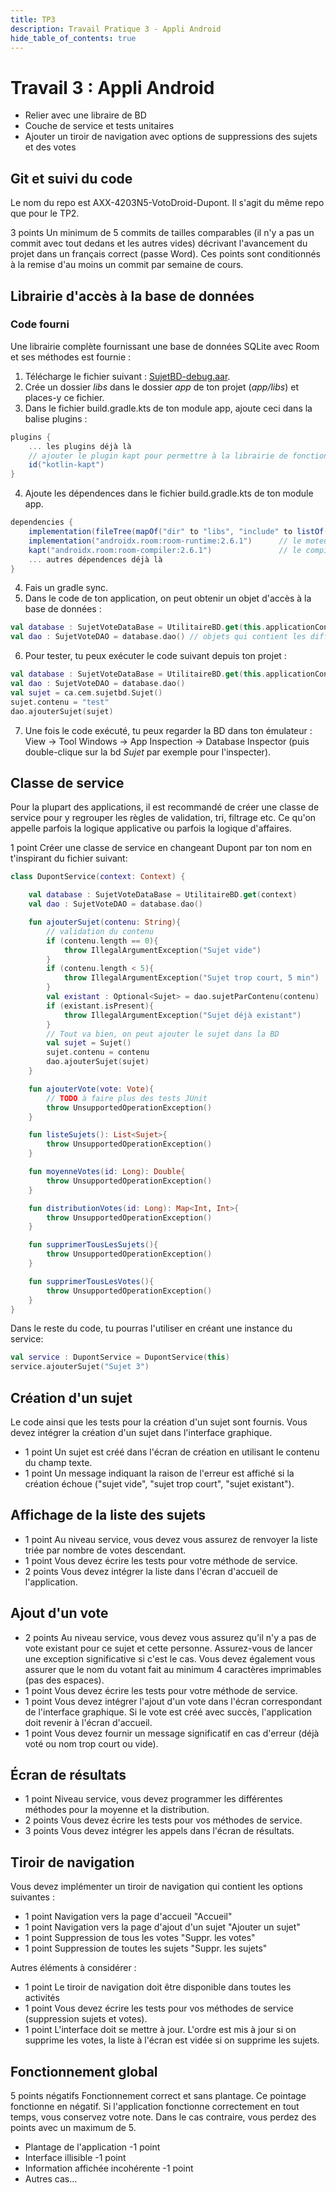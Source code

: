 ```yaml
---
title: TP3
description: Travail Pratique 3 - Appli Android
hide_table_of_contents: true
---
```


# Travail 3 : Appli Android

- Relier avec une libraire de BD
- Couche de service et tests unitaires
- Ajouter un tiroir de navigation avec options de suppressions des sujets et des votes

<Row>

<Column>

## Git et suivi du code

Le nom du repo est AXX-4203N5-VotoDroid-Dupont. Il s'agit du même repo que pour le TP2.

&#8203;<Highlight color="tip">3 points</Highlight>
Un minimum de 5 commits de tailles comparables (il n'y a pas un commit avec tout dedans et les autres vides)
décrivant l'avancement du projet dans un français correct (passe Word).
Ces points sont conditionnés à la remise d'au moins un commit par semaine de cours.

</Column>

<Column>

## Librairie d'accès à la base de données

### Code fourni

Une librairie complète fournissant une base de données SQLite avec Room et ses méthodes est fournie :

1. Télécharge le fichier suivant : [SujetBD-debug.aar](@site/static/SujetBD-debug.aar).
2. Crée un dossier _libs_ dans le dossier _app_ de ton projet (_app/libs_) et places-y ce fichier.
3. Dans le fichier build.gradle.kts de ton module app, ajoute ceci dans la balise plugins :

```gradle
plugins {
    ... les plugins déjà là
    // ajouter le plugin kapt pour permettre à la librairie de fonctionner
    id("kotlin-kapt")
}
```

4. Ajoute les dépendences dans le fichier build.gradle.kts de ton module app.

```gradle
dependencies {
    implementation(fileTree(mapOf("dir" to "libs", "include" to listOf("*.aar")))) // pour la librairie en tant que tel
    implementation("androidx.room:room-runtime:2.6.1")      // le moteur de bd
    kapt("androidx.room:room-compiler:2.6.1")               // le compilateur pour Room
    ... autres dépendences déjà là
}
```

4. Fais un gradle sync.
5. Dans le code de ton application, on peut obtenir un objet d'accès à la base de données :

```kotlin
val database : SujetVoteDataBase = UtilitaireBD.get(this.applicationContext)
val dao : SujetVoteDAO = database.dao() // objets qui contient les différentes commandes / requêtes
```

6. Pour tester, tu peux exécuter le code suivant depuis ton projet :

```kotlin
val database : SujetVoteDataBase = UtilitaireBD.get(this.applicationContext)
val dao : SujetVoteDAO = database.dao()
val sujet = ca.cem.sujetbd.Sujet()
sujet.contenu = "test"
dao.ajouterSujet(sujet)
```

7. Une fois le code exécuté, tu peux regarder la BD dans ton émulateur : View -> Tool Windows -> App Inspection -> Database Inspector (puis double-clique sur la bd _Sujet_ par exemple pour l'inspecter).

</Column>

</Row>

<Row>

<Column>

## Classe de service

Pour la plupart des applications, il est recommandé de créer une classe de service pour y regrouper
les règles de validation, tri, filtrage etc. Ce qu'on appelle parfois la logique applicative ou parfois
la logique d'affaires.

<Highlight color="tip">1 point</Highlight> Créer une classe de service en changeant Dupont par ton nom en t'inspirant du fichier suivant:

```kotlin
class DupontService(context: Context) {

    val database : SujetVoteDataBase = UtilitaireBD.get(context)
    val dao : SujetVoteDAO = database.dao()

    fun ajouterSujet(contenu: String){
        // validation du contenu
        if (contenu.length == 0){
            throw IllegalArgumentException("Sujet vide")
        }
        if (contenu.length < 5){
            throw IllegalArgumentException("Sujet trop court, 5 min")
        }
        val existant : Optional<Sujet> = dao.sujetParContenu(contenu)
        if (existant.isPresent){
            throw IllegalArgumentException("Sujet déjà existant")
        }
        // Tout va bien, on peut ajouter le sujet dans la BD
        val sujet = Sujet()
        sujet.contenu = contenu
        dao.ajouterSujet(sujet)
    }

    fun ajouterVote(vote: Vote){
        // TODO à faire plus des tests JUnit
        throw UnsupportedOperationException()
    }

    fun listeSujets(): List<Sujet>{
        throw UnsupportedOperationException()
    }

    fun moyenneVotes(id: Long): Double{
        throw UnsupportedOperationException()
    }

    fun distributionVotes(id: Long): Map<Int, Int>{
        throw UnsupportedOperationException()
    }

    fun supprimerTousLesSujets(){
        throw UnsupportedOperationException()
    }

    fun supprimerTousLesVotes(){
        throw UnsupportedOperationException()
    }
}
```

Dans le reste du code, tu pourras l'utiliser en créant une instance du service:

```kotlin
val service : DupontService = DupontService(this)
service.ajouterSujet("Sujet 3")
```

</Column>

</Row>

<Row>
<Column>

## Création d'un sujet

Le code ainsi que les tests pour la création d'un sujet sont fournis. Vous devez intégrer la création d'un sujet dans l'interface graphique.

- <Highlight color="tip">1 point</Highlight> Un sujet est créé dans l'écran de création en utilisant le contenu du champ texte.
- <Highlight color="tip">1 point</Highlight> Un message indiquant la raison de l'erreur est affiché si la création échoue ("sujet vide", "sujet trop court", "sujet existant").

</Column>

<Column>

## Affichage de la liste des sujets

- <Highlight color="info">1 point</Highlight> Au niveau service, vous devez vous assurez de renvoyer la liste triée par nombre de votes descendant.
- <Highlight color="caution">1 point</Highlight> Vous devez écrire les tests pour votre méthode de service.
- <Highlight color="tip">2 points</Highlight> Vous devez intégrer la liste dans l'écran d'accueil de l'application.

</Column>

</Row>

<Row>

<Column>

## Ajout d'un vote

- <Highlight color="info">2 points</Highlight> Au niveau service, vous devez vous assurez qu'il n'y a pas de vote existant pour ce sujet et cette personne. Assurez-vous de lancer une exception significative si c'est le cas. Vous devez également vous assurer que le nom du votant fait au minimum 4 caractères imprimables (pas des espaces).
- <Highlight color="caution">1 point</Highlight> Vous devez écrire les tests pour votre méthode de service.
- <Highlight color="tip">1 point</Highlight> Vous devez intégrer l'ajout d'un vote dans l'écran correspondant de l'interface graphique. Si le vote est créé avec succès, l'application doit revenir à l'écran d'accueil.
- <Highlight color="tip">1 point</Highlight> Vous devez fournir un message significatif en cas d'erreur (déjà voté ou nom trop court ou vide).

</Column>

<Column>

## Écran de résultats

- <Highlight color="info">1 point</Highlight> Niveau service, vous devez programmer les différentes méthodes pour la moyenne et la distribution.
- <Highlight color="caution">2 points</Highlight> Vous devez écrire les tests pour vos méthodes de service.
- <Highlight color="tip">3 points</Highlight> Vous devez intégrer les appels dans l'écran de résultats.

</Column>
</Row>

<Row>
<Column>

## Tiroir de navigation

Vous devez implémenter un tiroir de navigation qui contient les options suivantes :

- <Highlight color="tip">1 point</Highlight> Navigation vers la page d'accueil "Accueil"
- <Highlight color="tip">1 point</Highlight> Navigation vers la page d'ajout d'un sujet "Ajouter un sujet"
- <Highlight color="tip">1 point</Highlight> Suppression de tous les votes "Suppr. les votes"
- <Highlight color="tip">1 point</Highlight> Suppression de toutes les sujets "Suppr. les sujets"

Autres éléments à considérer :

- <Highlight color="tip">1 point</Highlight> Le tiroir de navigation doit être disponible dans toutes les activités
- <Highlight color="caution">1 point</Highlight> Vous devez écrire les tests pour vos méthodes de service (suppression sujets et votes).
- <Highlight color="tip">1 point</Highlight> L'interface doit se mettre à jour. L'ordre est mis à jour si on supprime les votes, la liste à l'écran est vidée si on supprime les sujets.

</Column>

<Column>

## Fonctionnement global

&#8203;<Highlight color="danger">5 points négatifs</Highlight> Fonctionnement correct et sans plantage. Ce pointage fonctionne en négatif. Si l'application fonctionne correctement en tout temps, vous conservez votre note. Dans le cas contraire, vous perdez des points avec un maximum de 5.

- Plantage de l'application <Highlight color="danger">-1 point</Highlight>
- Interface illisible <Highlight color="danger">-1 point</Highlight>
- Information affichée incohérente <Highlight color="danger">-1 point</Highlight>
- Autres cas...

</Column>
</Row>

